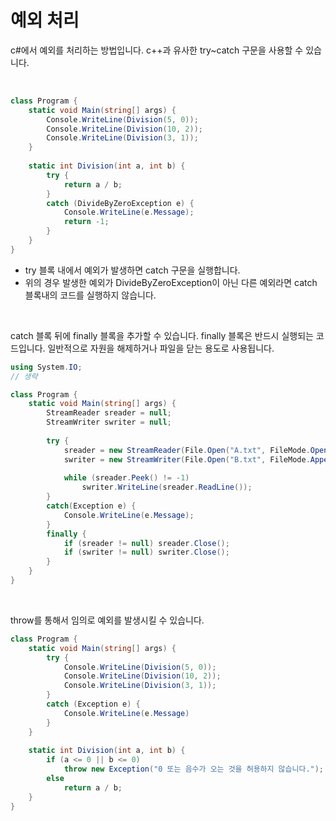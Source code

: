 # 예외 처리

c#에서 예외를 처리하는 방법입니다. c++과 유사한 try~catch 구문을 사용할 수 있습니다.

<br>

```c#
class Program {
    static void Main(string[] args) {
        Console.WriteLine(Division(5, 0));
        Console.WriteLine(Division(10, 2));
        Console.WriteLine(Division(3, 1));
    }
    
    static int Division(int a, int b) {
        try {
            return a / b;
        }
        catch (DivideByZeroException e) {
            Console.WriteLine(e.Message);
            return -1;
        }
    }
}
```

* try 블록 내에서 예외가 발생하면 catch 구문을 실행합니다.
* 위의 경우 발생한 예외가 DivideByZeroException이 아닌 다른 예외라면 catch 블록내의 코드를 실행하지 않습니다.

<br>

catch 블록 뒤에 finally 블록을 추가할 수 있습니다. finally 블록은 반드시 실행되는 코드입니다. 일반적으로  자원을 해제하거나 파일을 닫는 용도로 사용됩니다.

```c#
using System.IO;
// 생략

class Program {
    static void Main(string[] args) {
        StreamReader sreader = null;
        StreamWriter swriter = null;
        
        try {
            sreader = new StreamReader(File.Open("A.txt", FileMode.Open));
            swriter = new StreamWriter(File.Open("B.txt", FileMode.Append, FileAccess.Write));
            
            while (sreader.Peek() != -1)
                swriter.WriteLine(sreader.ReadLine());
        }
        catch(Exception e) {
            Console.WriteLine(e.Message);
        }
        finally {
            if (sreader != null) sreader.Close();
            if (swriter != null) swriter.Close();
        }
    }
}
```

<br>

throw를 통해서 임의로 예외를 발생시킬 수 있습니다.

```c#
class Program {
    static void Main(string[] args) {
        try {
            Console.WriteLine(Division(5, 0));
            Console.WriteLine(Division(10, 2));
            Console.WriteLine(Division(3, 1));
        }
        catch (Exception e) {
            Console.WriteLine(e.Message)
        }
    }
    
    static int Division(int a, int b) {
        if (a <= 0 || b <= 0)
            throw new Exception("0 또는 음수가 오는 것을 허용하지 않습니다.");
        else
            return a / b;
    }
}
```

